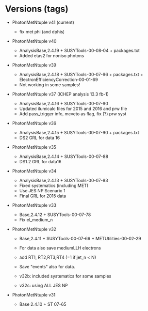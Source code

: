 # Versions (tags)

* PhotonMetNtuple v41 (current)
    - fix met phi (and dphis)

* PhotonMetNtuple v40
    - AnalysisBase,2.4.19 + SUSYTools-00-08-04 + packages.txt
    - Added etas2 for noniso photons

* PhotonMetNtuple v39
    - AnalysisBase,2.4.18 + SUSYTools-00-07-96 + packages.txt + ElectronEfficiencyCorrection-00-01-69
    - Not working in some samples!


* PhotonMetNtuple v37 (ICHEP analysis 13.3 fb-1)
    - AnalysisBase,2.4.16 + SUSYTools-00-07-90
    - Updated ilumicalc files for 2015 and 2016 and prw file
    - Add pass_trigger info, mcveto as flag, fix (?) prw syst

* PhotonMetNtuple v36
    - AnalysisBase,2.4.15 + SUSYTools-00-07-90 + packages.txt
    - DS2 GRL for data 16

* PhotonMetNtuple v35
    - AnalysisBase,2.4.14 + SUSYTools-00-07-88
    - DS1.2 GRL for data16    
       
* PhotonMetNtuple v34
    - AnalysisBase,2.4.13 + SUSYTools-00-07-83
    - Fixed systematics (including MET)
    - Use JES NP Scenario 1
    - Final GRL for 2015 data
    
* PhotonMetNtuple v33
    - Base,2.4.12 + SUSYTools-00-07-78
    - Fix el_medium_n

* PhotonMetNtuple v32
    - Base,2.4.11 + SUSYTools-00-07-69 + METUtilities-00-02-29
    - For data also save  mediumLLH electrons
    - add RT1, RT2,RT3,RT4 (=1 if jet_n < N)
    - Save "events" also for data.
    
    - v32b: included systematics for some samples
    - v32c: using ALL JES NP

* PhotonMetNtuple v31
    - Base 2.4.10 + ST 07-65


